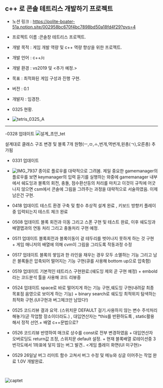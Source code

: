## c++ 로 콘솔 테트리스 개발하기 프로젝트

- 노션 링크 : https://polite-boater-51a.notion.site/002958bc670f4bc7898bd50a18fd4f29?pvs=4
- 프로젝트 이름 :콘솔창 테트리스 프로젝트.

- 개발 목적 : 게임 개발 역량 및 c++ 역량 향상을 위한 프로젝트.

- 개발 언어 : c++/c 

- 개발 환경 : vs2019 및 <추가 예정.>

- 목표 : 최적화된 게임 구성과 진행 구현. 



- 버전 : 0.1

- 개발자 : 임경찬.


- 0325 현황.
- ![tetris_0325_A](https://github.com/rudcks5562/Tetris/assets/72645618/8cfe5f75-35ce-4a02-977b-a41a3de6f5f7)

---
-0328 업데이트
  ![설계_초안_tet](https://github.com/rudcks5562/Tetris/assets/72645618/b30f253c-5da3-4ac2-bf5e-f2109d9b1a4d)
  
  설계대로 클래스 구조 변경 및 블록 7개 원형(ㅡ,ㅁ,ㅗ,번개,역번개,왼총(ㄱ),오른총) 추가됨
- 0331 업데이트
- ![IMG_7937](https://github.com/rudcks5562/Tetris/assets/72645618/fa69f83e-1be6-4bbe-bfd9-04b998760c19)
종이로 플로우를 대략적으로 그려봄.
제일 중요한 gamemanager의 플로우를 보면 keymanager의 입력 듣기를 실행하는 와중에 gamemanager 내부에서 쉐도잉과 블록의 회전, 충돌, 점수환산등의 처리를 마치고 이것이 규칙에 어긋나지 않으면 csm에서 콘솔에 그림을 그려주는 과정을 대략적으로 서술하였음.
이제 남은건 구현.
- 0418 업데이트
 테스트 환경 구축 및 함수 추상적 설계 완료 , 키보드 방향키 플레이 중 입력되는지 테스트 체크 완료 
- 0508 업데이트
  블록 회전과 이동 그리고 스폰 구현 및 테스트 완료, 이후 쉐도잉과 배열맵과의 연동 처리 그리고 충돌처리 구현 예정. 
- 0511 업데이트
   블록회전과 블록이동이 겉 테두리를 벗어나지 못하게 하는 것 구현 + 게임 매니저의 배열에 의해 cvm이 그림을 그리도록 작동과정 수정
- 0517 업데이트
  블록의 쌓임과 한 라인을 채우는 경우 모두 소멸하는 기능 그리고 남은 블록들은 압축되어 떨어지는 기능 구현(큐를 사용해 bottom up으로 압축함)
  
- 0519 업데이트
  기본적인 테트리스 구현완료:(쉐도잉 제외 곧 구현 예정) + embold라는 코드분석 툴을 사용해 코드 리뷰중
- 0524 업데이트
  space로 바로 떨어지게 하는 기능 구현,쉐도잉 구현(내려갈 최종 목표점 음영으로 보이게 하는 기능) + binary search로 쉐도잉 최적위치 탐색하는 최적화 구현.(UI구현과 버그체크만 남았다!)
- 0525 코드리뷰 결과 요약. (스위치문 DEFAULT 걸기.사용하지 않는 변수 주석처리 해놓기(곧 작업할 장소이더라도.) , 대입연산자는 *this를 반환하도록 , static활용해서 정적 선언.+ 배열 c++문법으로?
- 0526 코드리뷰 반영하여 매크로 상수를 const로 전부 변경하였음 + 대입연산자 오버로딩도 return값 조정, 스위치문 default 설정. + 현재 블록배열 로테이션중 3번각도에서 1좌표에 닿지 않는 버그 발견..
<게임 플레이 화면(UI 미구현)>
- 0529 26일날 버그 리미트 함수 고쳐서 버그 수정 및 메뉴와 싱글 이어주는 작업 완료 1.0V 개발완료.
<br>

![captet](https://github.com/rudcks5562/Tetris/assets/72645618/8f59985f-dd96-4b80-9265-24a371f83fa8)
